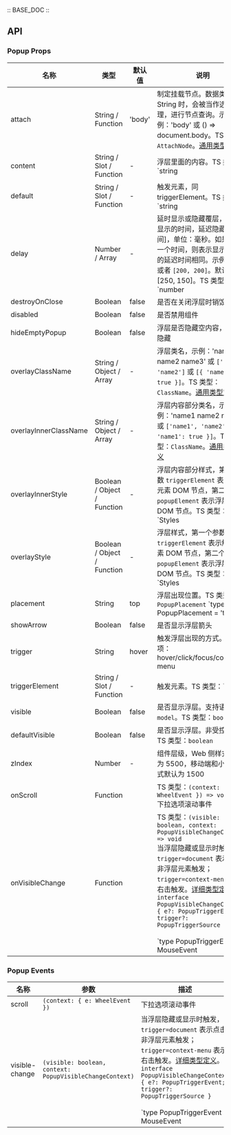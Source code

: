 :: BASE_DOC ::

## API
### Popup Props

名称 | 类型 | 默认值 | 说明 | 必传
-- | -- | -- | -- | --
attach | String / Function | 'body' | 制定挂载节点。数据类型为 String 时，会被当作选择器处理，进行节点查询。示例：'body' 或 () => document.body。TS 类型：`AttachNode`。[通用类型定义](https://github.com/Tencent/tdesign-vue/blob/develop/src/common.ts) | N
content | String / Slot / Function | - | 浮层里面的内容。TS 类型：`string | TNode`。[通用类型定义](https://github.com/Tencent/tdesign-vue/blob/develop/src/common.ts) | N
default | String / Slot / Function | - | 触发元素，同 triggerElement。TS 类型：`string | TNode`。[通用类型定义](https://github.com/Tencent/tdesign-vue/blob/develop/src/common.ts) | N
delay | Number / Array | - | 延时显示或隐藏覆层，[延迟显示的时间，延迟隐藏的时间]，单位：毫秒。如果只有一个时间，则表示显示和隐藏的延迟时间相同。示例 `'300'` 或者 `[200, 200]`。默认为：[250, 150]。TS 类型：`number | Array<number>` | N
destroyOnClose | Boolean | false | 是否在关闭浮层时销毁浮层 | N
disabled | Boolean | false | 是否禁用组件 | N
hideEmptyPopup | Boolean | false | 浮层是否隐藏空内容，默认不隐藏 | N
overlayClassName | String / Object / Array | - | 浮层类名，示例：'name1 name2 name3' 或 `['name1', 'name2']` 或 `[{ 'name1': true }]`。TS 类型：`ClassName`。[通用类型定义](https://github.com/Tencent/tdesign-vue/blob/develop/src/common.ts) | N
overlayInnerClassName | String / Object / Array | - | 浮层内容部分类名，示例：'name1 name2 name3' 或 `['name1', 'name2']` 或 `[{ 'name1': true }]`。TS 类型：`ClassName`。[通用类型定义](https://github.com/Tencent/tdesign-vue/blob/develop/src/common.ts) | N
overlayInnerStyle | Boolean / Object / Function | - | 浮层内容部分样式，第一个参数 `triggerElement` 表示触发元素 DOM 节点，第二个参数 `popupElement` 表示浮层元素 DOM 节点。TS 类型：`Styles | ((triggerElement: HTMLElement, popupElement: HTMLElement) => Styles)`。[通用类型定义](https://github.com/Tencent/tdesign-vue/blob/develop/src/common.ts) | N
overlayStyle | Boolean / Object / Function | - | 浮层样式，第一个参数 `triggerElement` 表示触发元素 DOM 节点，第二个参数 `popupElement` 表示浮层元素 DOM 节点。TS 类型：`Styles | ((triggerElement: HTMLElement, popupElement: HTMLElement) => Styles)`。[通用类型定义](https://github.com/Tencent/tdesign-vue/blob/develop/src/common.ts) | N
placement | String | top | 浮层出现位置。TS 类型：`PopupPlacement` `type PopupPlacement = 'top'|'left'|'right'|'bottom'|'top-left'|'top-right'|'bottom-left'|'bottom-right'|'left-top'|'left-bottom'|'right-top'|'right-bottom'`。[详细类型定义](https://github.com/Tencent/tdesign-vue/tree/develop/src/popup/type.ts) | N
showArrow | Boolean | false | 是否显示浮层箭头 | N
trigger | String | hover | 触发浮层出现的方式。可选项：hover/click/focus/context-menu | N
triggerElement | String / Slot / Function | - | 触发元素。TS 类型：`string | TNode`。[通用类型定义](https://github.com/Tencent/tdesign-vue/blob/develop/src/common.ts) | N
visible | Boolean | false | 是否显示浮层。支持语法糖 `v-model`。TS 类型：`boolean` | N
defaultVisible | Boolean | false | 是否显示浮层。非受控属性。TS 类型：`boolean` | N
zIndex | Number | - | 组件层级，Web 侧样式默认为 5500，移动端和小程序样式默认为 1500 | N
onScroll | Function |  | TS 类型：`(context: { e: WheelEvent }) => void`<br/>下拉选项滚动事件 | N
onVisibleChange | Function |  | TS 类型：`(visible: boolean, context: PopupVisibleChangeContext) => void`<br/>当浮层隐藏或显示时触发，`trigger=document` 表示点击非浮层元素触发；`trigger=context-menu` 表示右击触发。[详细类型定义](https://github.com/Tencent/tdesign-vue/tree/develop/src/popup/type.ts)。<br/>`interface PopupVisibleChangeContext { e?: PopupTriggerEvent; trigger?: PopupTriggerSource }`<br/><br/>`type PopupTriggerEvent = MouseEvent | FocusEvent | KeyboardEvent`<br/><br/>`type PopupTriggerSource = 'document' | 'trigger-element-click' | 'trigger-element-hover' | 'trigger-element-blur' | 'trigger-element-focus' | 'context-menu' | 'keydown-esc'`<br/> | N

### Popup Events

名称 | 参数 | 描述
-- | -- | --
scroll | `(context: { e: WheelEvent })` | 下拉选项滚动事件
visible-change | `(visible: boolean, context: PopupVisibleChangeContext)` | 当浮层隐藏或显示时触发，`trigger=document` 表示点击非浮层元素触发；`trigger=context-menu` 表示右击触发。[详细类型定义](https://github.com/Tencent/tdesign-vue/tree/develop/src/popup/type.ts)。<br/>`interface PopupVisibleChangeContext { e?: PopupTriggerEvent; trigger?: PopupTriggerSource }`<br/><br/>`type PopupTriggerEvent = MouseEvent | FocusEvent | KeyboardEvent`<br/><br/>`type PopupTriggerSource = 'document' | 'trigger-element-click' | 'trigger-element-hover' | 'trigger-element-blur' | 'trigger-element-focus' | 'context-menu' | 'keydown-esc'`<br/>

